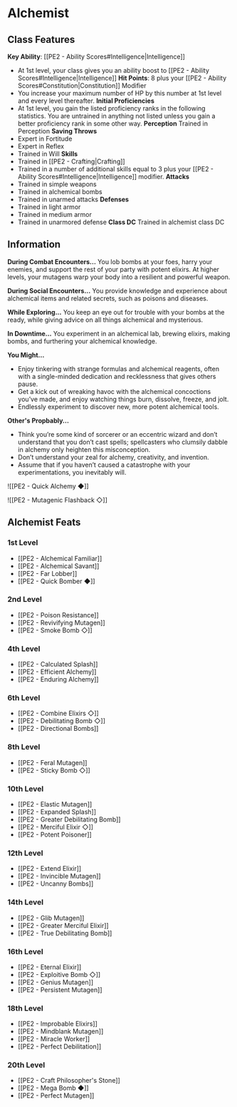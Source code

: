 # Alchemist
## Class Features
**Key Ability**: [[PE2 - Ability Scores#Intelligence|Intelligence]]
- At 1st level, your class gives you an ability boost to [[PE2 - Ability Scores#Intelligence|Intelligence]]
**Hit Points**: 8 plus your [[PE2 - Ability Scores#Constitution|Constitution]] Modifier
- You increase your maximum number of HP by this number at 1st level and every level thereafter.
**Initial Proficiencies**
- At 1st level, you gain the listed proficiency ranks in the following statistics. You are untrained in anything not listed unless you gain a better proficiency rank in some other way.
**Perception** Trained in Perception
**Saving Throws**
- Expert in Fortitude
- Expert in Reflex
- Trained in Will
**Skills**
- Trained in [[PE2 - Crafting|Crafting]]
- Trained in a number of additional skills equal to 3 plus your [[PE2 - Ability Scores#Intelligence|Intelligence]] modifier.
**Attacks**
- Trained in simple weapons
- Trained in alchemical bombs
- Trained in unarmed attacks
**Defenses**
- Trained in light armor
- Trained in medium armor
- Trained in unarmored defense
**Class DC** Trained in alchemist class DC

## Information
**During Combat Encounters...**
You lob bombs at your foes, harry your enemies, and support the rest of your party with potent elixirs. At higher levels, your mutagens warp your body into a resilient and powerful weapon.

**During Social Encounters...**
You provide knowledge and experience about alchemical items and related secrets, such as poisons and diseases.

**While Exploring...**
You keep an eye out for trouble with your bombs at the ready, while giving advice on all things alchemical and mysterious.

**In Downtime...**
You experiment in an alchemical lab, brewing elixirs, making bombs, and furthering your alchemical knowledge.

**You Might...**
- Enjoy tinkering with strange formulas and alchemical reagents, often with a single-minded dedication and recklessness that gives others pause.
- Get a kick out of wreaking havoc with the alchemical concoctions you’ve made, and enjoy watching things burn, dissolve, freeze, and jolt.
- Endlessly experiment to discover new, more potent alchemical tools.

**Other's Propbably...**
- Think you’re some kind of sorcerer or an eccentric wizard and don’t understand that you don’t cast spells; spellcasters who clumsily dabble in alchemy only heighten this misconception.
- Don’t understand your zeal for alchemy, creativity, and invention.
- Assume that if you haven’t caused a catastrophe with your experimentations, you inevitably will.

![[PE2 - Quick Alchemy ◆]]

![[PE2 - Mutagenic Flashback ◇]]

## Alchemist Feats
### 1st Level
- [[PE2 - Alchemical Familiar]]
- [[PE2 - Alchemical Savant]]
- [[PE2 - Far Lobber]]
- [[PE2 - Quick Bomber ◆]]

### 2nd Level
- [[PE2 - Poison Resistance]]
- [[PE2 - Revivifying Mutagen]]
- [[PE2 - Smoke Bomb ◇]]

### 4th Level
- [[PE2 - Calculated Splash]]
- [[PE2 - Efficient Alchemy]]
- [[PE2 - Enduring Alchemy]]

### 6th Level
- [[PE2 - Combine Elixirs ◇]]
- [[PE2 - Debilitating Bomb ◇]]
- [[PE2 - Directional Bombs]]

### 8th Level
- [[PE2 - Feral Mutagen]]
- [[PE2 - Sticky Bomb ◇]]

### 10th Level
- [[PE2 - Elastic Mutagen]]
- [[PE2 - Expanded Splash]]
- [[PE2 - Greater Debilitating Bomb]]
- [[PE2 - Merciful Elixir ◇]]
- [[PE2 - Potent Poisoner]]

### 12th Level
- [[PE2 - Extend Elixir]]
- [[PE2 - Invincible Mutagen]]
- [[PE2 - Uncanny Bombs]]

### 14th Level
- [[PE2 - Glib Mutagen]]
- [[PE2 - Greater Merciful Elixir]]
- [[PE2 - True Debilitating Bomb]]

### 16th Level
- [[PE2 - Eternal Elixir]]
- [[PE2 - Exploitive Bomb ◇]]
- [[PE2 - Genius Mutagen]]
- [[PE2 - Persistent Mutagen]]

### 18th Level
- [[PE2 - Improbable Elixirs]]
- [[PE2 - Mindblank Mutagen]]
- [[PE2 - Miracle Worker]]
- [[PE2 - Perfect Debilitation]]

### 20th Level
- [[PE2 - Craft Philosopher's Stone]]
- [[PE2 - Mega Bomb ◆]]
- [[PE2 - Perfect Mutagen]]